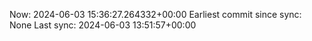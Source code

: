 Now: 2024-06-03 15:36:27.264332+00:00 Earliest commit since sync: None Last sync: 2024-06-03 13:51:57+00:00
